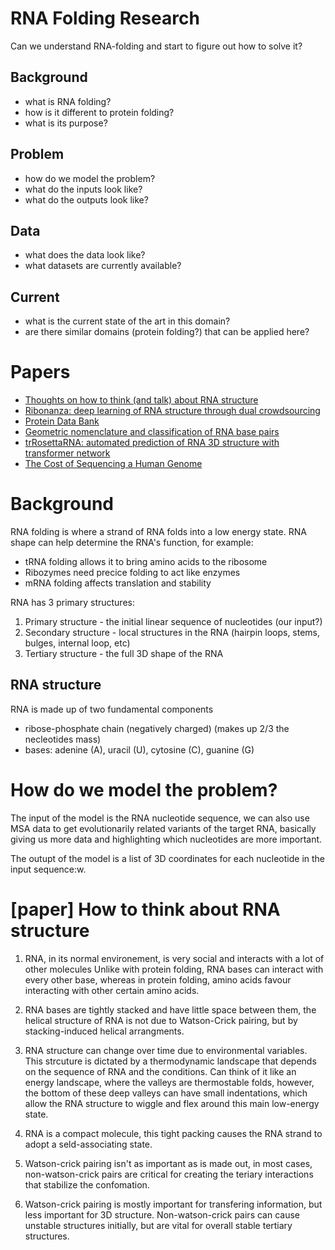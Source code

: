 # RNA Folding Research

Can we understand RNA-folding and start to figure out how to solve it?

Background
--
 - what is RNA folding?
 - how is it different to protein folding?
 - what is its purpose?

Problem
--
 - how do we model the problem?
 - what do the inputs look like?
 - what do the outputs look like?

Data
--
 - what does the data look like?
 - what datasets are currently available?

Current
--
 - what is the current state of the art in this domain?
 - are there similar domains (protein folding?) that can be applied here?


# Papers

- [Thoughts on how to think (and talk) about RNA structure](https://www.pnas.org/doi/epub/10.1073/pnas.2112677119)
- [Ribonanza: deep learning of RNA structure through dual crowdsourcing](https://pmc.ncbi.nlm.nih.gov/articles/PMC10925082/pdf/nihpp-2024.02.24.581671v2.pdf)
- [Protein Data Bank](https://www.rcsb.org/)
- [Geometric nomenclature and classification of RNA base pairs](https://pmc.ncbi.nlm.nih.gov/articles/PMC1370104/pdf/11345429.pdf)
- [trRosettaRNA: automated prediction of RNA 3D structure with transformer network](https://www.nature.com/articles/s41467-023-42528-4)
- [The Cost of Sequencing a Human Genome](https://www.genome.gov/about-genomics/fact-sheets/Sequencing-Human-Genome-cost)


# Background


RNA folding is where a strand of RNA folds into a low energy state. RNA shape can help determine the RNA's function, for example:
- tRNA folding allows it to bring amino acids to the ribosome
- Ribozymes need precice folding to act like enzymes
- mRNA folding affects translation and stability

RNA has 3 primary structures:
1. Primary structure - the initial linear sequence of nucleotides (our input?)
2. Secondary structure - local structures in the RNA (hairpin loops, stems, bulges, internal loop, etc)
3. Tertiary structure - the full 3D shape of the RNA


## RNA structure

RNA is made up of two fundamental components

 - ribose-phosphate chain (negatively charged) (makes up 2/3 the necleotides mass)
 - bases: adenine (A), uracil (U), cytosine (C), guanine (G)


# How do we model the problem?

The input of the model is the RNA nucleotide sequence, we can also use MSA data to get evolutionarily related variants of the target RNA, basically giving us more data and highlighting which nucleotides are more important.

The outupt of the model is a list of 3D coordinates for each nucleotide in the input sequence:w.



# [paper] How to think about RNA structure

1. RNA, in its normal environement, is very social and interacts with a lot of other molecules
Unlike with protein folding, RNA bases can interact with every other base, whereas in protein folding, amino acids favour interacting with other certain amino acids.

2. RNA bases are tightly stacked and have little space between them, the helical structure of RNA is not due to Watson-Crick pairing, but by stacking-induced helical arrangments.

3. RNA structure can change over time due to environmental variables. This strcuture is dictated by a thermodynamic landscape that depends on the sequence of RNA and the conditions. Can think of it like an energy landscape, where the valleys are thermostable folds, however, the bottom of these deep valleys can have small indentations, which allow the RNA structure to wiggle and flex around this main low-energy state.

4. RNA is a compact molecule, this tight packing causes the RNA strand to adopt a seld-associating state. 

5. Watson-crick pairing isn't as important as is made out, in most cases, non-watson-crick pairs are critical for creating the teriary interactions that stabilize the confomation.

6. Watson-crick pairing is mostly important for transfering information, but less important for 3D structure. Non-watson-crick pairs can cause unstable structures initially, but are vital for overall stable tertiary structures.

